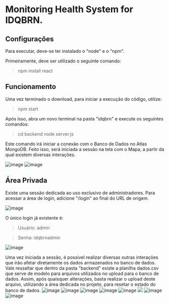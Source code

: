 
# Monitoring Health System for IDQBRN.

## Configurações
Para executar, deve-se ter instalado o "node" e o "npm".

Primeiramente, deve ser utilizado o seguinte comando:
> npm install react

## Funcionamento
Uma vez terminado o download, para iniciar a execução do código, utilize:
> npm start

Após isso, abra um novo terminal na pasta "idqbrn" e execute os seguintes comandos:
> cd backend
> node server.js

Este comando irá iniciar a conexão com o Banco de Dados no Atlas MongoDB.
Feito isso, será iniciada a sessão na tela com o Mapa, a partir da qual existem diversas interações.

![image](https://user-images.githubusercontent.com/74505147/172682639-e6f651e0-7e34-4faf-a9fa-63ecdf5925fc.png)
![image](https://user-images.githubusercontent.com/74505147/172268819-ca692de3-35b8-4164-8566-667564f15c70.png)


## Área Privada
Existe uma sessão dedicada ao uso exclusivo de administradores.
Para acessar a área de login, adicione "/login" ao final do URL de origem.

![image](https://user-images.githubusercontent.com/74505147/172268871-f1b6d041-67f0-450f-aa16-ba119e929f47.png)

O único login já existente é:

>Usuário: admin

>Senha: idqbrnadmin

![image](https://user-images.githubusercontent.com/74505147/172268910-cfe72da7-bb8f-4002-b1c1-004a3575a89c.png)

Uma vez iniciada a sessão, é possível realizar diversas outras interações que irão afetar diretamente os dados armazenados no banco de dados.
Vale ressaltar que dentro da pasta "backend" existe a planilha dados.csv que serve de modelo para arquivos utilizados no upload para o banco de dados.
Assim, após quaisquer alterações, basta realizar o upload deste arquivo, utilizando a área dedicada no projeto, para resetar o estado do banco de dados.
![image](https://user-images.githubusercontent.com/74505147/172268946-004461e1-3db1-45aa-8e06-077d5e013ac7.png)
![image](https://user-images.githubusercontent.com/74505147/172269016-75b7856e-dcf4-4e68-8089-79181a7688c2.png)
![image](https://user-images.githubusercontent.com/74505147/172269047-fc45a4eb-b568-47ee-a8aa-0f31ba3ff4a2.png)
![image](https://user-images.githubusercontent.com/74505147/172269099-07747de2-9335-45e9-ac40-13905c5ba838.png)
![image](https://user-images.githubusercontent.com/74505147/172269134-bdfdf33b-8439-4a4e-b519-9285673fb22b.png)
<img src="https://user-images.githubusercontent.com/53433382/172416138-48ddd4a4-4277-46ce-b9b4-0f9039db4cf2.png">
![image](https://user-images.githubusercontent.com/53433382/172419340-af6494a0-de83-4f16-87a2-b484f61f28a0.png)
![image](https://user-images.githubusercontent.com/53433382/172418649-92268291-d85f-4061-857a-a0b4820e5832.png)

